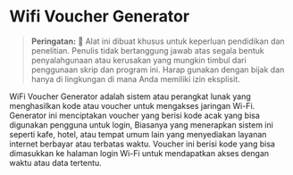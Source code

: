 # Wifi Voucher Generator

> **Peringatan:** :red_circle: Alat ini dibuat khusus untuk keperluan pendidikan dan penelitian. Penulis tidak bertanggung jawab atas segala bentuk penyalahgunaan atau kerusakan yang mungkin timbul dari penggunaan skrip dan program ini. Harap gunakan dengan bijak dan hanya di lingkungan di mana Anda memiliki izin eksplisit.

WiFi Voucher Generator adalah sistem atau perangkat lunak yang menghasilkan kode atau voucher untuk mengakses jaringan Wi-Fi. Generator ini menciptakan voucher yang berisi kode acak yang bisa digunakan pengguna untuk login, Biasanya yang menerapkan sistem ini seperti kafe, hotel, atau tempat umum lain yang menyediakan layanan internet berbayar atau terbatas waktu. Voucher ini berisi kode yang bisa dimasukkan ke halaman login Wi-Fi untuk mendapatkan akses dengan waktu atau data tertentu.
